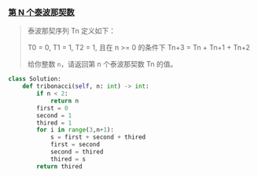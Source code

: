 ### [第 N 个泰波那契数](https://leetcode-cn.com/problems/n-th-tribonacci-number/description/)

> 泰波那契序列 Tn 定义如下： 
>
> T0 = 0, T1 = 1, T2 = 1, 且在 n >= 0 的条件下 Tn+3 = Tn + Tn+1 + Tn+2
>
> 给你整数 `n`，请返回第 n 个泰波那契数 Tn 的值。

```python
class Solution:
    def tribonacci(self, n: int) -> int:
        if n < 2:
            return n
        first = 0
        second = 1
        thired = 1
        for i in range(3,n+1):
            s = first + second + thired
            first = second
            second = thired
            thired = s
        return thired
```

